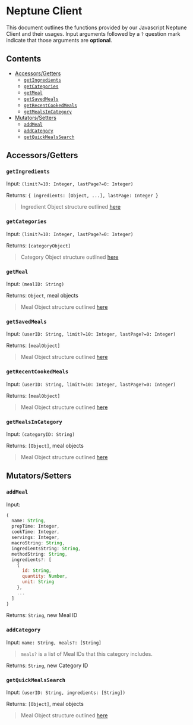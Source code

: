 # Neptune Client <!-- omit from toc -->

This document outlines the functions provided by our Javascript Neptune Client and their usages. Input arguments followed by a `?` question mark indicate that those arguments are **optional**.

## Contents <!-- omit from toc -->
- [Accessors/Getters](#accessorsgetters)
  - [`getIngredients`](#getingredients)
  - [`getCategories`](#getcategories)
  - [`getMeal`](#getmeal)
  - [`getSavedMeals`](#getsavedmeals)
  - [`getRecentCookedMeals`](#getrecentcookedmeals)
  - [`getMealsInCategory`](#getmealsincategory)
- [Mutators/Setters](#mutatorssetters)
  - [`addMeal`](#addmeal)
  - [`addCategory`](#addcategory)
  - [`getQuickMealsSearch`](#getquickmealssearch)

## Accessors/Getters

### `getIngredients` 

Input: `(limit?=10: Integer, lastPage?=0: Integer)`

Returns: `{ ingredients: [Object, ...], lastPage: Integer }`

> Ingredient Object structure outlined [here](../neptune/neptune_design.md#node-properties-2)

### `getCategories`

Input: `(limit?=10: Integer, lastPage?=0: Integer)`

Returns: `[categoryObject]`

> Category Object structure outlined [here](../neptune/neptune_design.md#node-properties-4)

### `getMeal`

Input: `(mealID: String)`

Returns: `Object`, meal objects

> Meal Object structure outlined [here](../neptune/neptune_design.md#node-properties)


### `getSavedMeals`

Input: `(userID: String, limit?=10: Integer, lastPage?=0: Integer)`

Returns: `[mealObject]`

> Meal Object structure outlined [here](../neptune/neptune_design.md#node-properties)

### `getRecentCookedMeals`

Input: `(userID: String, limit?=10: Integer, lastPage?=0: Integer)`

Returns: `[mealObject]`

> Meal Object structure outlined [here](../neptune/neptune_design.md#node-properties)

### `getMealsInCategory`

Input: `(categoryID: String)`

Returns: `[Object]`, meal objects

> Meal Object structure outlined [here](../neptune/neptune_design.md#node-properties)

## Mutators/Setters

### `addMeal`

Input:
```javascript
( 
  name: String,
  prepTime: Integer,
  cookTime: Integer,
  servings: Integer,
  macroString: String,
  ingredientsString: String,
  methodString: String,
  ingredients?: [
    {
      id: String,
      quantity: Number,
      unit: String
    },
    ...
  ]
)
```

Returns: `String`, new Meal ID

### `addCategory`

Input: `name: String, meals?: [String]` 

> `meals?` is a list of Meal IDs that this category includes.

Returns: `String`, new Category ID

### `getQuickMealsSearch`

Input: `(userID: String, ingredients: [String])`

Returns: `[Object]`, meal objects

> Meal Object structure outlined [here](../neptune/neptune_design.md#node-properties)